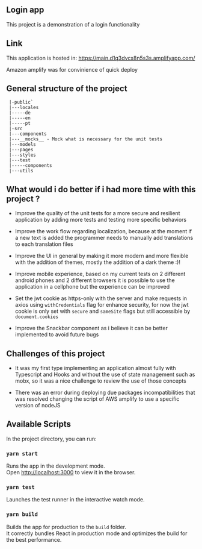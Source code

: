 ## Login app
This project is a demonstration of a login functionality 

## Link
This application is hosted in: https://main.d1q3dvcx8n5s3s.amplifyapp.com/

Amazon amplify was for convinience of quick deploy

## General structure of the project

  ```
   |-public`
   |---locales
   |-----de
   |-----en
   |-----pt
   |-src
   |---components
   |---__mocks__ - Mock what is necessary for the unit tests
   |---models
   |---pages
   |---styles
   |---test
   |-----components
   |---utils
  ```

## What would i do better if i had more time with this project ?

- Improve the quality of the unit tests for a more secure and resilient application by adding more tests and testing more specific behaviors

- Improve the work flow regarding localization, because at the moment if a new text is added the programmer needs to manually add translations to each translation files

- Improve the UI in general by making it more modern and more flexible with the addition of themes, mostly the addition of a dark theme :)!

- Improve mobile experience, based on my current tests on 2 different android phones and 2 different browsers it is possible to use the application in a cellphone but the experience can be improved

- Set the jwt cookie as https-only with the server and make requests in axios using `withCredentials` flag for enhance security, for now the jwt cookie is only set with `secure` and `sameSite` flags but still accessible by `document.cookies`

- Improve the Snackbar component as i believe it can be better implemented to avoid future bugs

## Challenges of this project
- It was my first type implementing an application almost fully with Typescript and Hooks and without the use of state management such as mobx, so it was a nice challenge to review the use of those concepts

- There was an error during deploying due packages incompatibilities that was resolved changing the script of AWS amplify to use a specific version of nodeJS

## Available Scripts
In the project directory, you can run:

### `yarn start`
Runs the app in the development mode.\
Open [http://localhost:3000](http://localhost:3000) to view it in the browser.

### `yarn test`
Launches the test runner in the interactive watch mode.

### `yarn build`
Builds the app for production to the `build` folder.\
It correctly bundles React in production mode and optimizes the build for the best performance.